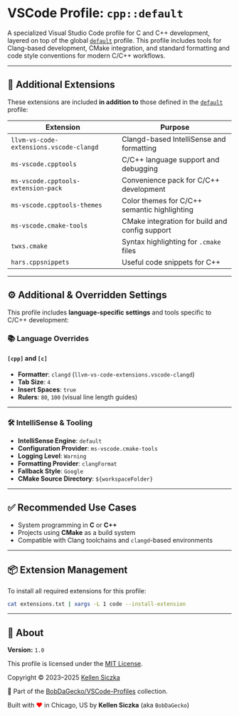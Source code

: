 # VSCode Profile: `cpp::default`

A specialized Visual Studio Code profile for C and C++ development, layered on top of the global [`default`](https://github.com/BobDaGecko/VSCode-Profiles/tree/main/profiles/default) profile. This profile includes tools for Clang-based development, CMake integration, and standard formatting and code style conventions for modern C/C++ workflows.

---

## 🧩 Additional Extensions

These extensions are included **in addition to** those defined in the [`default`](https://github.com/BobDaGecko/VSCode-Profiles/tree/main/profiles/default) profile:

| Extension                               | Purpose                                        |
| --------------------------------------- | ---------------------------------------------- |
| `llvm-vs-code-extensions.vscode-clangd` | Clangd-based IntelliSense and formatting       |
| `ms-vscode.cpptools`                    | C/C++ language support and debugging           |
| `ms-vscode.cpptools-extension-pack`     | Convenience pack for C/C++ development         |
| `ms-vscode.cpptools-themes`             | Color themes for C/C++ semantic highlighting   |
| `ms-vscode.cmake-tools`                 | CMake integration for build and config support |
| `twxs.cmake`                            | Syntax highlighting for `.cmake` files         |
| `hars.cppsnippets`                      | Useful code snippets for C++                   |

---

## ⚙️ Additional & Overridden Settings

This profile includes **language-specific settings** and tools specific to C/C++ development:

### 📚 Language Overrides

#### `[cpp]` and `[c]`

- **Formatter**: `clangd` (`llvm-vs-code-extensions.vscode-clangd`)
- **Tab Size**: `4`
- **Insert Spaces**: `true`
- **Rulers**: `80`, `100` (visual line length guides)

---

### 🛠 IntelliSense & Tooling

- **IntelliSense Engine**: `default`
- **Configuration Provider**: `ms-vscode.cmake-tools`
- **Logging Level**: `Warning`
- **Formatting Provider**: `clangFormat`
- **Fallback Style**: `Google`
- **CMake Source Directory**: `${workspaceFolder}`

---

## ✅ Recommended Use Cases

- System programming in **C** or **C++**
- Projects using **CMake** as a build system
- Compatible with Clang toolchains and `clangd`-based environments

---

## 📦 Extension Management

To install all required extensions for this profile:

```bash
cat extensions.txt | xargs -L 1 code --install-extension
```

---

## 📄 About

**Version:** `1.0`

This profile is licensed under the [MIT License](https://opensource.org/licenses/MIT).

Copyright © 2023–2025 [Kellen Siczka](https://github.com/BobDaGecko)

📁 Part of the [BobDaGecko/VSCode-Profiles](https://github.com/BobDaGecko/VSCode-Profiles) collection.

Built with <span style="color:red">♥</span> in Chicago, US by **Kellen Siczka** (aka `BobDaGecko`)
